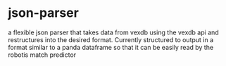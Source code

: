 # json-parser

a flexible json parser that takes data from vexdb using the vexdb api and restructures into the desired format. Currently structured to output in a format similar to a panda dataframe so that it can be easily read by the robotis match predictor
